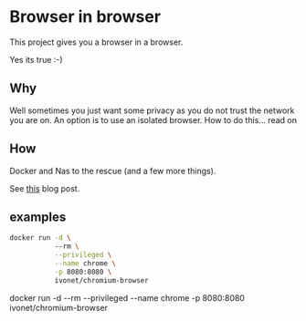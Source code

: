 # Browser in browser

This project gives you a browser in a browser.

Yes its true :-)

## Why

Well sometimes you just want some privacy as you do not trust the network you are on.
An option is to use an isolated browser. How to do this... read on

## How

Docker and Nas to the rescue (and a few more things).

See [this](https://www.ivonet.nl) blog post.


## examples

```bash
docker run -d \ 
           --rm \
           --privileged \
           --name chrome \
           -p 8080:8080 \
           ivonet/chromium-browser
```

docker run -d --rm --privileged --name chrome  -p 8080:8080  ivonet/chromium-browser
